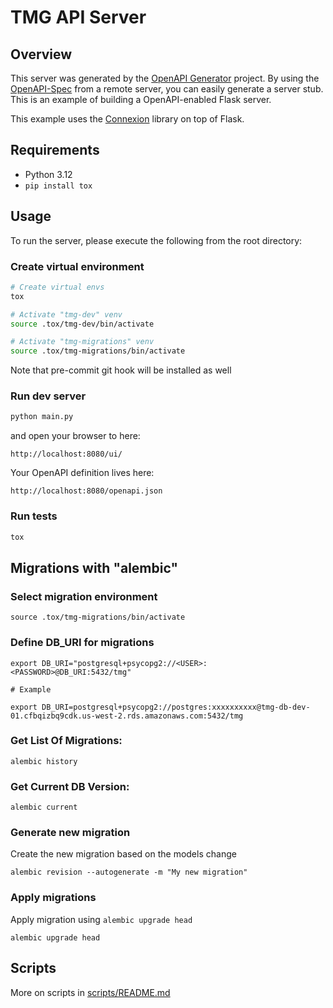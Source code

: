# TMG API Server

## Overview

This server was generated by the [OpenAPI Generator](https://openapi-generator.tech) project. By using the
[OpenAPI-Spec](https://openapis.org) from a remote server, you can easily generate a server stub.  This
is an example of building a OpenAPI-enabled Flask server.

This example uses the [Connexion](https://github.com/zalando/connexion) library on top of Flask.

## Requirements

- Python 3.12
- `pip install tox`

## Usage

To run the server, please execute the following from the root directory:

### Create virtual environment 

```bash
# Create virtual envs
tox

# Activate "tmg-dev" venv
source .tox/tmg-dev/bin/activate

# Activate "tmg-migrations" venv
source .tox/tmg-migrations/bin/activate
```

Note that pre-commit git hook will be installed as well

### Run dev server

```sh
python main.py
```

and open your browser to here:

```
http://localhost:8080/ui/
```

Your OpenAPI definition lives here:

```
http://localhost:8080/openapi.json
```

### Run tests

```sh
tox
```

## Migrations with "alembic"

### Select migration environment

```shell
source .tox/tmg-migrations/bin/activate
```

### Define DB_URI for migrations

```shell
export DB_URI="postgresql+psycopg2://<USER>:<PASSWORD>@DB_URI:5432/tmg"

# Example

export DB_URI=postgresql+psycopg2://postgres:xxxxxxxxxx@tmg-db-dev-01.cfbqizbq9cdk.us-west-2.rds.amazonaws.com:5432/tmg
```

### Get List Of Migrations:

```shell
alembic history
```

### Get Current DB Version:

```shell
alembic current
```

### Generate new migration

Create the new migration based on the models change

```
alembic revision --autogenerate -m "My new migration"
```

### Apply migrations

Apply migration using `alembic upgrade head`

```shell
alembic upgrade head
```

## Scripts

More on scripts in [scripts/README.md](./scripts/README.md)